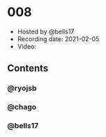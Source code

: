 # 008

- Hosted by @bells17
- Recording date: 2021-02-05
- Video: 

## Contents

### @ryojsb


### @chago


### @bells17
